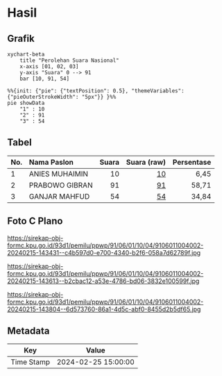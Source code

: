 # Hasil

## Grafik

```mermaid
xychart-beta
    title "Perolehan Suara Nasional"
    x-axis [01, 02, 03]
    y-axis "Suara" 0 --> 91
    bar [10, 91, 54]
```

```mermaid
%%{init: {"pie": {"textPosition": 0.5}, "themeVariables": {"pieOuterStrokeWidth": "5px"}} }%%
pie showData
    "1" : 10
    "2" : 91
    "3" : 54
```

## Tabel

| No. | Nama Paslon    | Suara | Suara (raw) | Persentase |
|:--- |:-------------- | -----:| -----------:| ----------:|
| 1   | ANIES MUHAIMIN | 10    | [10][p-1]   | 6,45       |
| 2   | PRABOWO GIBRAN | 91    | [91][p-2]   | 58,71      |
| 3   | GANJAR MAHFUD  | 54    | [54][p-3]   | 34,84      |


[p-1]: https://github.com/gigit-pemilu/pemilu-2024/blob/main/pilpres/hitung-suara/sub/91-papua/sub/06-biak-numfor/sub/01-biak-kota/sub/1004-burokup/sub/002-tps/sub/paslon-1.txt
[p-2]: https://github.com/gigit-pemilu/pemilu-2024/blob/main/pilpres/hitung-suara/sub/91-papua/sub/06-biak-numfor/sub/01-biak-kota/sub/1004-burokup/sub/002-tps/sub/paslon-2.txt
[p-3]: https://github.com/gigit-pemilu/pemilu-2024/blob/main/pilpres/hitung-suara/sub/91-papua/sub/06-biak-numfor/sub/01-biak-kota/sub/1004-burokup/sub/002-tps/sub/paslon-3.txt

## Foto C Plano

https://sirekap-obj-formc.kpu.go.id/93d1/pemilu/ppwp/91/06/01/10/04/9106011004002-20240215-143431--c4b597d0-e700-4340-b2f6-058a7d62789f.jpg

https://sirekap-obj-formc.kpu.go.id/93d1/pemilu/ppwp/91/06/01/10/04/9106011004002-20240215-143613--b2cbac12-a53e-4786-bd06-3832e100599f.jpg

https://sirekap-obj-formc.kpu.go.id/93d1/pemilu/ppwp/91/06/01/10/04/9106011004002-20240215-143804--6d573760-86a1-4d5c-abf0-8455d2b5df65.jpg


## Metadata

| Key        | Value               |
| ---------- | ------------------- |
| Time Stamp | 2024-02-25 15:00:00 |



